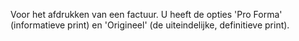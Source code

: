 Voor het afdrukken van een factuur. U heeft de opties 'Pro Forma' (informatieve print) en 'Origineel' (de uiteindelijke, definitieve print).